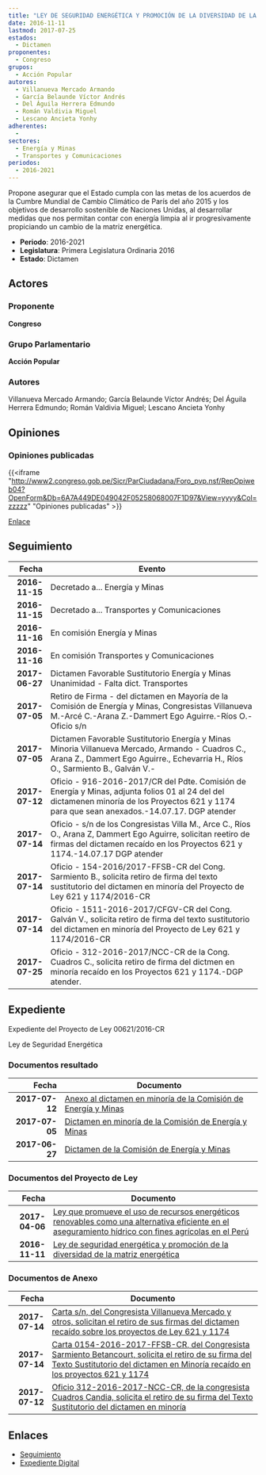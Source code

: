 ```yaml
---
title: "LEY DE SEGURIDAD ENERGÉTICA Y PROMOCIÓN DE LA DIVERSIDAD DE LA MATRIZ ENERGÉTICA"
date: 2016-11-11
lastmod: 2017-07-25
estados: 
  - Dictamen
proponentes: 
  - Congreso
grupos: 
  - Acción Popular
autores: 
  - Villanueva Mercado Armando
  - García Belaunde Víctor Andrés
  - Del Águila Herrera Edmundo
  - Román Valdivia Miguel
  - Lescano Ancieta Yonhy
adherentes: 
  - 
sectores: 
  - Energía y Minas
  - Transportes y Comunicaciones
periodos: 
  - 2016-2021
---
```


Propone asegurar que el Estado cumpla con las metas de los acuerdos de la Cumbre Mundial de Cambio Climático de París del año 2015 y los objetivos de desarrollo sostenible de Naciones Unidas, al desarrollar medidas que nos permitan contar con energía limpia al ir progresivamente propiciando un cambio de la matriz energética.

- **Periodo**: 2016-2021
- **Legislatura**: Primera Legislatura Ordinaria 2016
- **Estado**: Dictamen

## Actores

### Proponente

**Congreso**

### Grupo Parlamentario

**Acción Popular**

### Autores

Villanueva Mercado Armando; García Belaunde Víctor Andrés; Del Águila Herrera Edmundo; Román Valdivia Miguel; Lescano Ancieta Yonhy


## Opiniones

### Opiniones publicadas

{{<iframe "http://www2.congreso.gob.pe/Sicr/ParCiudadana/Foro_pvp.nsf/RepOpiweb04?OpenForm&Db=6A7A449DE049042F05258068007F1D97&View=yyyy&Col=zzzzz" "Opiniones publicadas" >}}

[Enlace](http://www2.congreso.gob.pe/Sicr/ParCiudadana/Foro_pvp.nsf/RepOpiweb04?OpenForm&Db=6A7A449DE049042F05258068007F1D97&View=yyyy&Col=zzzzz)

## Seguimiento

| Fecha | Evento |
|------:|--------|
| **2016-11-15** | Decretado a... Energía y Minas|
| **2016-11-15** | Decretado a... Transportes y Comunicaciones|
| **2016-11-16** | En comisión Energía y Minas|
| **2016-11-16** | En comisión Transportes y Comunicaciones|
| **2017-06-27** | Dictamen Favorable Sustitutorio Energía y Minas Unanimidad - Falta dict. Transportes|
| **2017-07-05** | Retiro de Firma - del dictamen en Mayoría de la Comisión de Energía y Minas, Congresistas Villanueva M.-Arcé C.-Arana Z.-Dammert Ego Aguirre.-Ríos O.-Oficio s/n|
| **2017-07-05** | Dictamen Favorable Sustitutorio Energía y Minas Minoria Villanueva Mercado, Armando - Cuadros C., Arana Z., Dammert Ego Aguirre., Echevarria H., Ríos O., Sarmiento B., Galván V.-|
| **2017-07-12** | Oficio - 916-2016-2017/CR del Pdte. Comisión de Energía y Minas, adjunta folios 01 al 24 del del dictamenen minoría de los Proyectos 621 y 1174 para que sean anexados.-14.07.17. DGP atender|
| **2017-07-14** | Oficio - s/n de los Congresistas Villa M., Arce C., Ríos O., Arana Z, Dammert Ego Aguirre, solicitan reetiro de firmas del dictamen recaído en los Proyectos 621 y 1174.-14.07.17 DGP atender|
| **2017-07-14** | Oficio - 154-2016/2017-FFSB-CR del Cong. Sarmiento B., solicita retiro de firma del texto sustitutorio del dictamen en minoría del Proyecto de Ley 621 y 1174/2016-CR|
| **2017-07-14** | Oficio - 1511-2016-2017/CFGV-CR del Cong. Galván V., solicita retiro de firma del texto sustitutorio del dictamen en minoría del Proyecto de Ley 621 y 1174/2016-CR|
| **2017-07-25** | Oficio - 312-2016-2017/NCC-CR de la Cong. Cuadros C., solicita retiro de firma del dictmen en minoría recaído en los Proyectos 621 y 1174.-DGP atender.|


## Expediente

Expediente del Proyecto de Ley 00621/2016-CR

Ley de Seguridad Energética


### Documentos resultado

| Fecha | Documento |
|------:|--------|
| **2017-07-12** | [Anexo al dictamen en minoría de la Comisión de Energía y Minas](http://www.leyes.congreso.gob.pe/Documentos/2016_2021/Dictamenes/Proyectos_de_Ley/00621DC11MIN-ANEXO-20170712.pdf) |
| **2017-07-05** | [Dictamen en minoría de la Comisión de Energía y Minas](http://www.leyes.congreso.gob.pe/Documentos/2016_2021/Dictamenes/Proyectos_de_Ley/00621DC11MAY20170627.pdf) |
| **2017-06-27** | [Dictamen de la Comisión de Energía y Minas](http://www.leyes.congreso.gob.pe/Documentos/2016_2021/Dictamenes/Proyectos_de_Ley/00621DC11MAY20170627.pdf) |

### Documentos del Proyecto de Ley

| Fecha | Documento |
|------:|--------|
| **2017-04-06** | [Ley que promueve el uso de recursos energéticos renovables como una alternativa eficiente en el aseguramiento hídrico con fines agrícolas en el Perú](http://www.leyes.congreso.gob.pe/Documentos/2016_2021/Proyectos_de_Ley_y_de_Resoluciones_Legislativas/PL0117420170406.pdf) |
| **2016-11-11** | [Ley de seguridad energética y promoción de la diversidad de la matriz energética](http://www.leyes.congreso.gob.pe/Documentos/2016_2021/Proyectos_de_Ley_y_de_Resoluciones_Legislativas/PL0062120161111..pdf) |

### Documentos de Anexo

| Fecha | Documento |
|------:|--------|
| **2017-07-14** | [Carta s/n, del Congresista Villanueva Mercado y otros, solicitan el retiro de sus firmas del dictamen recaído sobre los proyectos de Ley 621 y 1174](http://www.leyes.congreso.gob.pe/Documentos/2016_2021/Oficios/Congresistas/CARTA-S.N-VILLANUEVA-MERCADO.pdf) |
| **2017-07-14** | [Carta 0154-2016-2017-FFSB-CR, del Congresista Sarmiento Betancourt, solicita el retiro de su firma del Texto Sustitutorio del dictamen en Minoría recaído en los proyectos 621 y 1174](http://www.leyes.congreso.gob.pe/Documentos/2016_2021/Oficios/Congresistas/CARTA-0154-2016-2017-FFSB-CR.pdf) |
| **2017-07-12** | [Oficio 312-2016-2017-NCC-CR, de la congresista Cuadros Candia, solicita el retiro de su firma del Texto Sustitutorio del dictamen en minoría](http://www.leyes.congreso.gob.pe/Documentos/2016_2021/Retiro_de_Firmas/Dictamenes/OFICIO-312-2016-2017-NCC-CR.pdf) |

## Enlaces 

- [Seguimiento](http://www2.congreso.gob.pe/Sicr/TraDocEstProc/CLProLey2016.nsf/f7fff46988ca05b1052578e100829cc7/523bda5e2c2e4c770525806b00589bee?OpenDocument)
- [Expediente Digital](http://www2.congreso.gob.pe/Sicr/TraDocEstProc/CLProLey2016.nsf/f7fff46988ca05b1052578e100829cc7/523bda5e2c2e4c770525806b00589bee?OpenDocument&Click=05257FB7005EB655.eb71d0cf91d8294e05256cdf006b5706/$Body/0.1C6C)
